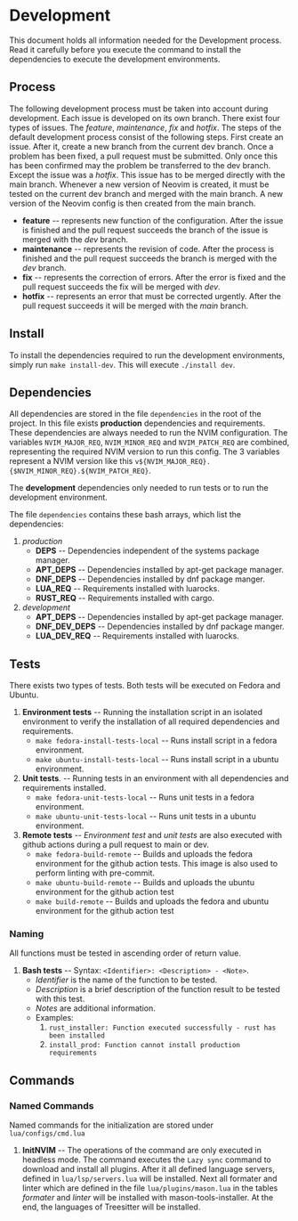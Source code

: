 # Development

This document holds all information needed for the Development process. Read it
carefully before you execute the command to install the dependencies to execute
the development environments.

## Process

The following development process must be taken into account during
development. Each issue is developed on its own branch. There exist four types
of issues. The *feature*, *maintenance*, *fix* and *hotfix*. The steps of the
default development process consist of the following steps. First create an
issue. After it, create a new branch from the current dev branch. Once a
problem has been fixed, a pull request must be submitted. Only once this has
been confirmed may the problem be transferred to the dev branch. Except the
issue was a *hotfix*. This issue has to be merged directly with the main branch.
Whenever a new version of Neovim is created, it must be tested on the current
dev branch and merged with the main branch. A new version of the Neovim config
is then created from the main branch.

- **feature** -- represents new function of the configuration. After the issue
  is finished and the pull request succeeds the branch of the issue is merged
  with the *dev* branch.
- **maintenance** -- represents the revision of code. After the process is finished
  and the pull request succeeds the branch is merged with the *dev* branch.
- **fix** -- represents the correction of errors. After the error is fixed and
  the pull request succeeds the fix will be merged with *dev*.
- **hotfix** -- represents an error that must be corrected urgently. After the
  pull request succeeds it will be merged with the *main* branch.

## Install

To install the dependencies required to run the development environments,
simply run `make install-dev`. This will execute `./install dev`.

## Dependencies

All dependencies are stored in the file `dependencies` in the root of the
project. In this file exists **production** dependencies and requirements.
These dependencies are always needed to run the NVIM configuration.
The variables `NVIM_MAJOR_REQ`, `NVIM_MINOR_REQ` and `NVIM_PATCH_REQ`
are combined, representing the required NVIM version to run this config.
The 3 variables represent a NVIM version like this
`v${NVIM_MAJOR_REQ}.{$NVIM_MINOR_REQ}.${NVIM_PATCH_REQ}`.

The **development** dependencies only needed to run tests or to run the
development environment.

The file `dependencies` contains these bash arrays, which list the
dependencies:

1. *production*
   - **DEPS** -- Dependencies independent of the systems package manager.
   - **APT_DEPS** -- Dependencies installed by apt-get package manager.
   - **DNF_DEPS** -- Dependencies installed by dnf package manger.
   - **LUA_REQ** -- Requirements installed with luarocks.
   - **RUST_REQ** -- Requirements installed with cargo.
2. *development*
   - **APT_DEPS** -- Dependencies installed by apt-get package manager.
   - **DNF_DEV_DEPS** -- Dependencies installed by dnf package manger.
   - **LUA_DEV_REQ** -- Requirements installed with luarocks.

## Tests

There exists two types of tests. Both tests will be executed on Fedora and
Ubuntu.

1. **Environment tests** -- Running the installation script in an isolated
   environment to verify the installation of all required dependencies and
   requirements.
   - `make fedora-install-tests-local` -- Runs install script in a fedora
     environment.
   - `make ubuntu-install-tests-local` -- Runs install script in a ubuntu
     environment.
2. **Unit tests**. -- Running tests in an environment with all dependencies
   and requirements installed.
   - `make fedora-unit-tests-local` -- Runs unit tests in a fedora
     environment.
   - `make ubuntu-unit-tests-local` -- Runs unit tests in a ubuntu
     environment.
3. **Remote tests** -- *Environment test* and *unit tests* are also executed
   with github actions during a pull request to main or dev.
   - `make fedora-build-remote` -- Builds and uploads the fedora environment
     for the github action tests. This image is also used to perform linting
     with pre-commit.
   - `make ubuntu-build-remote` -- Builds and uploads the ubuntu environment
     for the github action test
   - `make build-remote` -- Builds and uploads the fedora and ubuntu
     environment for the github action test

### Naming

All functions must be tested in ascending order of return value.

1. **Bash tests** -- Syntax: `<Identifier>: <Description> - <Note>`.
   - *Identifier* is the name of the function to be tested.
   - *Description* is a brief description of the function result to be tested
     with this test.
   - *Notes* are additional information.
   - Examples:
     1. `rust_installer: Function executed successfully - rust has been installed`
     2. `install_prod: Function cannot install production requirements`

## Commands

### Named Commands

Named commands for the initialization are stored under `lua/configs/cmd.lua`

1. **InitNVIM** -- The operations of the command are only executed in headless
   mode. The command executes the `Lazy sync` command to download and install
   all plugins. After it all defined language servers, defined in
   `lua/lsp/servers.lua` will be installed. Next all formater and linter which
   are defined in the file `lua/plugins/mason.lua` in the tables *formater*
   and *linter* will be installed with mason-tools-installer. At the end, the
   languages of Treesitter will be installed.
